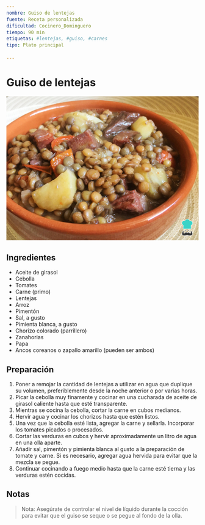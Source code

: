 ```yaml
---
nombre: Guiso de lentejas
fuente: Receta personalizada
dificultad: Cocinero_Dominguero
tiempo: 90 min
etiquetas: #lentejas, #guiso, #carnes
tipo: Plato principal

---
```


# Guiso de lentejas

![alt text](img/guiso-lentejas.jpg)

## Ingredientes

* Aceite de girasol
* Cebolla
* Tomates
* Carne (primo)
* Lentejas
* Arroz
* Pimentón
* Sal, a gusto
* Pimienta blanca, a gusto
* Chorizo colorado (parrillero)
* Zanahorias
* Papa
* Ancos coreanos o zapallo amarillo (pueden ser ambos)

## Preparación

1. Poner a remojar la cantidad de lentejas a utilizar en agua que duplique su volumen, preferiblemente desde la noche anterior o por varias horas.
2. Picar la cebolla muy finamente y cocinar en una cucharada de aceite de girasol caliente hasta que esté transparente.
3. Mientras se cocina la cebolla, cortar la carne en cubos medianos.
4. Hervir agua y cocinar los chorizos hasta que estén listos.
5. Una vez que la cebolla esté lista, agregar la carne y sellarla. Incorporar los tomates picados o procesados.
6. Cortar las verduras en cubos y hervir aproximadamente un litro de agua en una olla aparte.
7. Añadir sal, pimentón y pimienta blanca al gusto a la preparación de tomate y carne. Si es necesario, agregar agua hervida para evitar que la mezcla se pegue.
8. Continuar cocinando a fuego medio hasta que la carne esté tierna y las verduras estén cocidas.

## Notas

> Nota: Asegúrate de controlar el nivel de líquido durante la cocción para evitar que el guiso se seque o se pegue al fondo de la olla.
